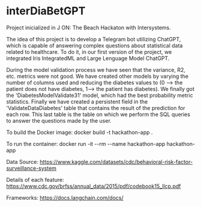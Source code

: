 # interDiaBetGPT

Project inicialized in J ON: The Beach Hackaton with Intersystems.

The idea of this project is to develop a Telegram bot utilizing ChatGPT, which is capable of answering complex questions about statistical data related to healthcare. To do it, in our first version of the project, we integrated Iris IntegratedML and Large Lenguage Model ChatGPT.

During the model validation process we have seen that the variance, R2, etc. metrics were not good. We have created other models by varying the number of columns used and reducing the diabetes values to (0 --> the patient does not have diabetes, 1--> the patient has diabetes). We finally got the 'DiabetesModelValidate31' model, which had the best probability metric statistics. Finally we have created a persistent field in the 'ValidateDataDiabetes' table that contains the result of the prediction for each row. This last table is the table on which we perform the SQL queries to answer the questions made by the user.

To build the Docker image:
docker build -t hackathon-app . 

To run the container:
docker run -it --rm --name hackathon-app hackathon-app

Data Source: https://www.kaggle.com/datasets/cdc/behavioral-risk-factor-surveillance-system

Details of each feature: https://www.cdc.gov/brfss/annual_data/2015/pdf/codebook15_llcp.pdf

Frameworks: https://docs.langchain.com/docs/
